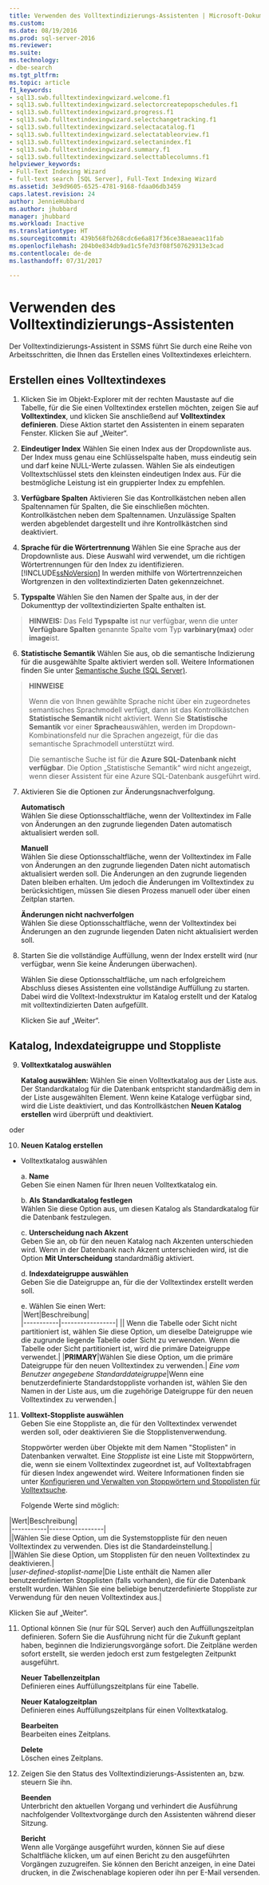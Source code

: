 ```yaml
---
title: Verwenden des Volltextindizierungs-Assistenten | Microsoft-Dokumentation
ms.custom: 
ms.date: 08/19/2016
ms.prod: sql-server-2016
ms.reviewer: 
ms.suite: 
ms.technology:
- dbe-search
ms.tgt_pltfrm: 
ms.topic: article
f1_keywords:
- sql13.swb.fulltextindexingwizard.welcome.f1
- sql13.swb.fulltextindexingwizard.selectorcreatepopschedules.f1
- sql13.swb.fulltextindexingwizard.progress.f1
- sql13.swb.fulltextindexingwizard.selectchangetracking.f1
- sql13.swb.fulltextindexingwizard.selectacatalog.f1
- sql13.swb.fulltextindexingwizard.selectatableorview.f1
- sql13.swb.fulltextindexingwizard.selectanindex.f1
- sql13.swb.fulltextindexingwizard.summary.f1
- sql13.swb.fulltextindexingwizard.selecttablecolumns.f1
helpviewer_keywords:
- Full-Text Indexing Wizard
- full-text search [SQL Server], Full-Text Indexing Wizard
ms.assetid: 3e9d9605-6525-4781-9168-fdaa06db3459
caps.latest.revision: 24
author: JennieHubbard
ms.author: jhubbard
manager: jhubbard
ms.workload: Inactive
ms.translationtype: HT
ms.sourcegitcommit: 439b568fb268cdc6e6a817f36ce38aeaeac11fab
ms.openlocfilehash: 204b0e834db9ad1c5fe7d3f08f507629313e3cad
ms.contentlocale: de-de
ms.lasthandoff: 07/31/2017

---
```

# <a name="use-the-full-text-indexing-wizard"></a>Verwenden des Volltextindizierungs-Assistenten
  Der Volltextindizierungs-Assistent in SSMS führt Sie durch eine Reihe von Arbeitsschritten, die Ihnen das Erstellen eines Volltextindexes erleichtern.  
  
## <a name="create-a--full-text-index"></a>Erstellen eines Volltextindexes 

1. Klicken Sie im Objekt-Explorer mit der rechten Maustaste auf die Tabelle, für die Sie einen Volltextindex erstellen möchten, zeigen Sie auf **Volltextindex**, und klicken Sie anschließend auf **Volltextindex definieren**. Diese Aktion startet den Assistenten in einem separaten Fenster.
   Klicken Sie auf „Weiter“. 
  
2. **Eindeutiger Index**  Wählen Sie einen Index aus der Dropdownliste aus. Der Index muss genau eine Schlüsselspalte haben, muss eindeutig sein und darf keine NULL-Werte zulassen. Wählen Sie als eindeutigen Volltextschlüssel stets den kleinsten eindeutigen Index aus. Für die bestmögliche Leistung ist ein gruppierter Index zu empfehlen.  
  
3.  **Verfügbare Spalten** Aktivieren Sie das Kontrollkästchen neben allen Spaltennamen für Spalten, die Sie einschließen möchten.  Kontrollkästchen neben dem Spaltennamen. Unzulässige Spalten werden abgeblendet dargestellt und ihre Kontrollkästchen sind deaktiviert.  
  
4. **Sprache für die Wörtertrennung** Wählen Sie eine Sprache aus der Dropdownliste aus. Diese Auswahl wird verwendet, um die richtigen Wörtertrennungen für den Index zu identifizieren. [!INCLUDE[ssNoVersion](../../includes/ssnoversion-md.md)] In werden mithilfe von Wörtertrennzeichen Wortgrenzen in den volltextindizierten Daten gekennzeichnet.  
  
5.  **Typspalte** Wählen Sie den Namen der Spalte aus, in der der Dokumenttyp der volltextindizierten Spalte enthalten ist.  
> **HINWEIS:** Das Feld  **Typspalte** ist nur verfügbar, wenn die unter **Verfügbare Spalten** genannte Spalte vom Typ **varbinary(max)** oder **image**ist.  
  
6. **Statistische Semantik** Wählen Sie aus, ob die semantische Indizierung für die ausgewählte Spalte aktiviert werden soll. Weitere Informationen finden Sie unter [Semantische Suche &#40;SQL Server&#41;](../../relational-databases/search/semantic-search-sql-server.md).  
  
>**HINWEISE** 
>
>Wenn die von Ihnen gewählte Sprache nicht über ein zugeordnetes semantisches Sprachmodell verfügt, dann ist das Kontrollkästchen **Statistische Semantik** nicht aktiviert. Wenn Sie **Statistische Semantik** vor einer **Sprache**auswählen, werden im Dropdown-Kombinationsfeld nur die Sprachen angezeigt, für die das semantische Sprachmodell unterstützt wird.  
>
> Die semantische Suche ist für die **Azure SQL-Datenbank nicht verfügbar**. Die Option „Statistische Semantik“ wird nicht angezeigt, wenn dieser Assistent für eine Azure SQL-Datenbank ausgeführt wird.
  
7. Aktivieren Sie die Optionen zur Änderungsnachverfolgung.  
  
     **Automatisch**  
     Wählen Sie diese Optionsschaltfläche, wenn der Volltextindex im Falle von Änderungen an den zugrunde liegenden Daten automatisch aktualisiert werden soll.  
  
     **Manuell**  
     Wählen Sie diese Optionsschaltfläche, wenn der Volltextindex im Falle von Änderungen an den zugrunde liegenden Daten nicht automatisch aktualisiert werden soll. Die Änderungen an den zugrunde liegenden Daten bleiben erhalten. Um jedoch die Änderungen im Volltextindex zu berücksichtigen, müssen Sie diesen Prozess manuell oder über einen Zeitplan starten.  
  
     **Änderungen nicht nachverfolgen**  
     Wählen Sie diese Optionsschaltfläche, wenn der Volltextindex bei Änderungen an den zugrunde liegenden Daten nicht aktualisiert werden soll.  
  
8.  Starten Sie die vollständige Auffüllung, wenn der Index erstellt wird (nur verfügbar, wenn Sie keine Änderungen überwachen).
  
     Wählen Sie diese Optionsschaltfläche, um nach erfolgreichem Abschluss dieses Assistenten eine vollständige Auffüllung zu starten. Dabei wird die Volltext-Indexstruktur im Katalog erstellt und der Katalog mit volltextindizierten Daten aufgefüllt.  
     
     Klicken Sie auf „Weiter“.
  
## <a name="catalog-index-filegroup-and-stoplist"></a>Katalog, Indexdateigruppe und Stoppliste   
  
9.  **Volltextkatalog auswählen**  

     **Katalog auswählen:** Wählen Sie einen Volltextkatalog aus der Liste aus. Der Standardkatalog für die Datenbank entspricht standardmäßig dem in der Liste ausgewählten Element. Wenn keine Kataloge verfügbar sind, wird die Liste deaktiviert, und das Kontrollkästchen **Neuen Katalog erstellen** wird überprüft und deaktiviert.  
  
  oder
  
 10. **Neuen Katalog erstellen**
 - Volltextkatalog auswählen  
  
    a. **Name**  
     Geben Sie einen Namen für Ihren neuen Volltextkatalog ein.  
  
     b. **Als Standardkatalog festlegen**  
     Wählen Sie diese Option aus, um diesen Katalog als Standardkatalog für die Datenbank festzulegen.  
  
     c. **Unterscheidung nach Akzent**  
     Geben Sie an, ob für den neuen Katalog nach Akzenten unterschieden wird. Wenn in der Datenbank nach Akzent unterschieden wird, ist die Option **Mit Unterscheidung** standardmäßig aktiviert.  
  
     d. **Indexdateigruppe auswählen**  
     Geben Sie die Dateigruppe an, für die der Volltextindex erstellt werden soll.  
  
     e. Wählen Sie einen Wert:  
      |Wert|Beschreibung|  
      |-----------|-----------------|
      |**<default>**| Wenn die Tabelle oder Sicht nicht partitioniert ist, wählen Sie diese Option, um dieselbe Dateigruppe wie die zugrunde liegende Tabelle oder Sicht zu verwenden. Wenn die Tabelle oder Sicht partitioniert ist, wird die primäre Dateigruppe verwendet.|
      |**PRIMARY**|Wählen Sie diese Option, um die primäre Dateigruppe für den neuen Volltextindex zu verwenden.|
      *Eine vom Benutzer angegebene Standarddateigruppe*|Wenn eine benutzerdefinierte Standardstoppliste vorhanden ist, wählen Sie den Namen in der Liste aus, um die zugehörige Dateigruppe für den neuen Volltextindex zu verwenden.|   
  
     
 11. **Volltext-Stoppliste auswählen**  
     Geben Sie eine Stoppliste an, die für den Volltextindex verwendet werden soll, oder deaktivieren Sie die Stopplistenverwendung.  
  
     Stoppwörter werden über Objekte mit dem Namen "Stoplisten" in Datenbanken verwaltet. Eine *Stoppliste* ist eine Liste mit Stoppwörtern, die, wenn sie einem Volltextindex zugeordnet ist, auf Volltextabfragen für diesen Index angewendet wird. Weitere Informationen finden sie unter [Konfigurieren und Verwalten von Stoppwörtern und Stopplisten für Volltextsuche](../../relational-databases/search/configure-and-manage-stopwords-and-stoplists-for-full-text-search.md).  
  
     Folgende Werte sind möglich:  
  
   |Wert|Beschreibung|  
    |-----------|-----------------|  
    |**<system>**|Wählen Sie diese Option, um die Systemstoppliste für den neuen Volltextindex zu verwenden. Dies ist die Standardeinstellung.|  
    |**<off>**|Wählen Sie diese Option, um Stopplisten für den neuen Volltextindex zu deaktivieren.|  
    |*user-defined-stoplist-name*|Die Liste enthält die Namen aller benutzerdefinierten Stopplisten (falls vorhanden), die für die Datenbank erstellt wurden. Wählen Sie eine beliebige benutzerdefinierte Stoppliste zur Verwendung für den neuen Volltextindex aus.|  
  
  Klicken Sie auf „Weiter“.
  
11. Optional können Sie (nur für SQL Server) auch den Auffüllungszeitplan definieren. Sofern Sie die Ausführung nicht für die Zukunft geplant haben, beginnen die Indizierungsvorgänge sofort. Die Zeitpläne werden sofort erstellt, sie werden jedoch erst zum festgelegten Zeitpunkt ausgeführt.  
  
     **Neuer Tabellenzeitplan**  
     Definieren eines Auffüllungszeitplans für eine Tabelle.  
  
     **Neuer Katalogzeitplan**  
     Definieren eines Auffüllungszeitplans für einen Volltextkatalog.  
  
     **Bearbeiten**  
     Bearbeiten eines Zeitplans.  
  
     **Delete**  
     Löschen eines Zeitplans.  
  
5.  Zeigen Sie den Status des Volltextindizierungs-Assistenten an, bzw. steuern Sie ihn.  
  
     **Beenden**  
     Unterbricht den aktuellen Vorgang und verhindert die Ausführung nachfolgender Volltextvorgänge durch den Assistenten während dieser Sitzung.  
  
     **Bericht**  
     Wenn alle Vorgänge ausgeführt wurden, können Sie auf diese Schaltfläche klicken, um auf einen Bericht zu den ausgeführten Vorgängen zuzugreifen. Sie können den Bericht anzeigen, in eine Datei drucken, in die Zwischenablage kopieren oder ihn per E-Mail versenden.  
  
  

